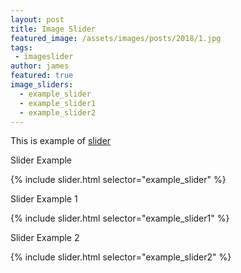 ```yaml
---
layout: post
title: Image Slider
featured_image: /assets/images/posts/2018/1.jpg
tags:
 - imageslider
author: james
featured: true
image_sliders:
  - example_slider
  - example_slider1
  - example_slider2
---
```


This is example of [slider](https://github.com/jekylltools/jekyll-ideal-image-slider-include)

Slider Example

{% include slider.html selector="example_slider" %}

Slider Example 1

{% include slider.html selector="example_slider1" %}

Slider Example 2

{% include slider.html selector="example_slider2" %}